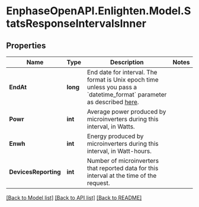 # EnphaseOpenAPI.Enlighten.Model.StatsResponseIntervalsInner

## Properties

Name | Type | Description | Notes
------------ | ------------- | ------------- | -------------
**EndAt** | **long** | End date for interval. The format is Unix epoch time unless you pass a &#x60;datetime_format&#x60; parameter as described [here](https://developer.enphase.com/docs#Datetimes). | 
**Powr** | **int** | Average power produced by microinverters during this interval, in Watts. | 
**Enwh** | **int** | Energy produced by microinverters during this interval, in Watt-hours. | 
**DevicesReporting** | **int** | Number of microinverters that reported data for this interval at the time of the request. | 

[[Back to Model list]](../README.md#documentation-for-models) [[Back to API list]](../README.md#documentation-for-api-endpoints) [[Back to README]](../README.md)


